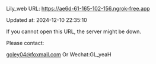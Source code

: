 Lily_web URL: https://ae6d-61-165-102-156.ngrok-free.app

Updated at: 2024-12-10 22:35:10

If you cannot open this URL, the server might be down.

Please contact: 

goley04@foxmail.com Or Wechat:GL_yeaH
